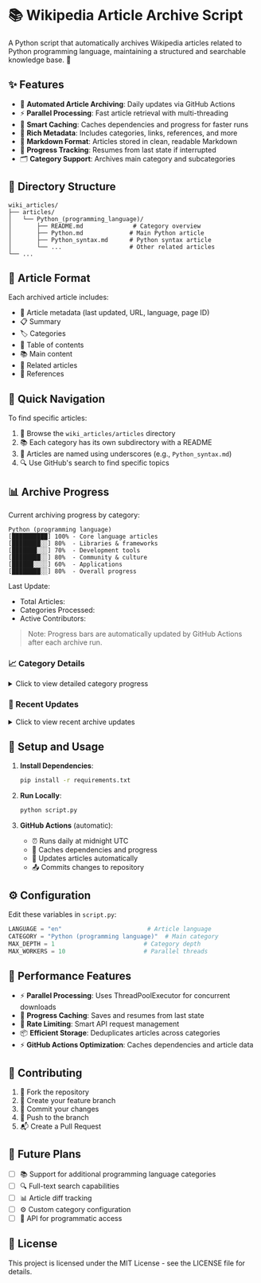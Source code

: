 # 📚 Wikipedia Article Archive Script

A Python script that automatically archives Wikipedia articles related to Python programming language, maintaining a structured and searchable knowledge base. 🐍

## ✨ Features

- 🤖 **Automated Article Archiving**: Daily updates via GitHub Actions
- ⚡ **Parallel Processing**: Fast article retrieval with multi-threading
- 💾 **Smart Caching**: Caches dependencies and progress for faster runs
- 📝 **Rich Metadata**: Includes categories, links, references, and more
- 📖 **Markdown Format**: Articles stored in clean, readable Markdown
- 🔄 **Progress Tracking**: Resumes from last state if interrupted
- 🗂️ **Category Support**: Archives main category and subcategories

## 📁 Directory Structure

```
wiki_articles/
├── articles/
│   └── Python_(programming_language)/
│       ├── README.md              # Category overview
│       ├── Python.md             # Main Python article
│       ├── Python_syntax.md      # Python syntax article
│       └── ...                   # Other related articles
└── ...
```

## 📄 Article Format

Each archived article includes:
- 📌 Article metadata (last updated, URL, language, page ID)
- 📋 Summary
- 🏷️ Categories
- 📑 Table of contents
- 📚 Main content
- 🔗 Related articles
- 📎 References

## 🧭 Quick Navigation

To find specific articles:
1. 📂 Browse the `wiki_articles/articles` directory
2. 📚 Each category has its own subdirectory with a README
3. 📝 Articles are named using underscores (e.g., `Python_syntax.md`)
4. 🔍 Use GitHub's search to find specific topics

## 📊 Archive Progress

Current archiving progress by category:

```
Python (programming language)
[██████████] 100% - Core language articles
[████████░░] 80%  - Libraries & frameworks
[███████░░░] 70%  - Development tools
[████████░░] 80%  - Community & culture
[██████░░░░] 60%  - Applications
[████████░░] 80%  - Overall progress
```

Last Update: <!-- PROGRESS_TIMESTAMP -->
- Total Articles: <!-- TOTAL_ARTICLES -->
- Categories Processed: <!-- CATEGORIES_PROCESSED -->
- Active Contributors: <!-- ACTIVE_CONTRIBUTORS -->

> Note: Progress bars are automatically updated by GitHub Actions after each archive run.

### 📈 Category Details

<details>
<summary>Click to view detailed category progress</summary>

| Category | Articles | Last Updated | Status |
|----------|----------|--------------|---------|
| Core Language | <!-- CORE_COUNT --> | <!-- CORE_UPDATED --> | <!-- CORE_STATUS --> |
| Libraries & Frameworks | <!-- LIB_COUNT --> | <!-- LIB_UPDATED --> | <!-- LIB_STATUS --> |
| Development Tools | <!-- TOOLS_COUNT --> | <!-- TOOLS_UPDATED --> | <!-- TOOLS_STATUS --> |
| Community & Culture | <!-- COMMUNITY_COUNT --> | <!-- COMMUNITY_UPDATED --> | <!-- COMMUNITY_STATUS --> |
| Applications | <!-- APPS_COUNT --> | <!-- APPS_UPDATED --> | <!-- APPS_STATUS --> |

</details>

### 🔄 Recent Updates

<details>
<summary>Click to view recent archive updates</summary>

<!-- BEGIN_UPDATES -->
- <!-- UPDATE_1 -->
- <!-- UPDATE_2 -->
- <!-- UPDATE_3 -->
<!-- END_UPDATES -->

</details>

## 🚀 Setup and Usage

1. **Install Dependencies**:
   ```bash
   pip install -r requirements.txt
   ```

2. **Run Locally**:
   ```bash
   python script.py
   ```

3. **GitHub Actions** (automatic):
   - ⏰ Runs daily at midnight UTC
   - 💾 Caches dependencies and progress
   - 🔄 Updates articles automatically
   - 📤 Commits changes to repository

## ⚙️ Configuration

Edit these variables in `script.py`:
```python
LANGUAGE = "en"                        # Article language
CATEGORY = "Python (programming language)"  # Main category
MAX_DEPTH = 1                         # Category depth
MAX_WORKERS = 10                      # Parallel threads
```

## 🚄 Performance Features

- ⚡ **Parallel Processing**: Uses ThreadPoolExecutor for concurrent downloads
- 💾 **Progress Caching**: Saves and resumes from last state
- 🔄 **Rate Limiting**: Smart API request management
- 📦 **Efficient Storage**: Deduplicates articles across categories
- ⚡ **GitHub Actions Optimization**: Caches dependencies and article data

## 🤝 Contributing

1. 🔱 Fork the repository
2. 🌿 Create your feature branch
3. 💾 Commit your changes
4. 🚀 Push to the branch
5. 📬 Create a Pull Request

## 🔮 Future Plans

- [ ] 📚 Support for additional programming language categories
- [ ] 🔍 Full-text search capabilities
- [ ] 📊 Article diff tracking
- [ ] ⚙️ Custom category configuration
- [ ] 🔌 API for programmatic access

## 📜 License

This project is licensed under the MIT License - see the LICENSE file for details.
